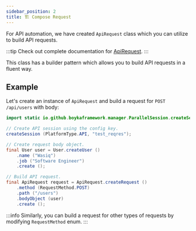 ```yaml
---
sidebar_position: 2
title: 🏗️ Compose Request
---
```


For API automation, we have created `ApiRequest` class which you can utilize to build API requests.

:::tip
Check out complete documentation for [ApiRequest](/api/builders/api-request).
:::

This class has a builder pattern which allows you to build API requests in a fluent way.

## Example

Let's create an instance of `ApiRequest` and build a request for `POST /api/users` with body:

```java
import static io.github.boykaframework.manager.ParallelSession.createSession;

// Create API session using the config key.
createSession (PlatformType.API, "test_reqres");

// Create request body object.
final User user = User.createUser ()
    .name ("Wasiq")
    .job ("Software Engineer")
    .create ();

// Build API request.
final ApiRequest request = ApiRequest.createRequest ()
    .method (RequestMethod.POST)
    .path ("/users")
    .bodyObject (user)
    .create ();
```

:::info
Similarly, you can build a request for other types of requests by modifying `RequestMethod` enum.
:::
